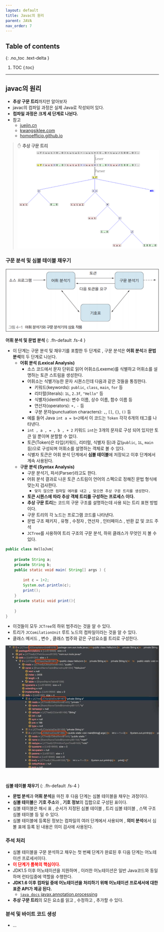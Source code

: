```yaml
---
layout: default
title: Javac의 원리
parent: JAVA
nav_order: 7
---
```

## Table of contents
{: .no_toc .text-delta }

1. TOC
{:toc}

---

## **javac의 원리**
- **추상 구문 트리**까지만 알아보자
- javac의 컴파일 과정은 실제 Java로 작성되어 있다.
- **컴파일 과정은 크게 세 단계로 나뉜다.**
- 참고
  - [juejin.cn](https://juejin.cn/post/6844904082084233223)
  - [kwangsiklee.com](http://www.kwangsiklee.com/2018/06/%EC%BB%B4%ED%8C%8C%EC%9D%BC%EB%9F%AC-%EA%B0%95%EC%9D%98-4-%EC%BB%B4%ED%8C%8C%EC%9D%BC%EB%9F%AC%EC%9D%98-%EC%96%B4%ED%9C%98%EB%B6%84%EC%84%9D/)
  - [homoefficio.github.io](https://homoefficio.github.io/2019/01/31/Back-to-the-Essence-Java-%EC%BB%B4%ED%8C%8C%EC%9D%BC%EC%97%90%EC%84%9C-%EC%8B%A4%ED%96%89%EA%B9%8C%EC%A7%80-1/)

> ✋  **추상 구문 트리**
> ![](../../assets/images/java/javac/4.png)


### **구문 분석 및 심볼 테이블 채우기**
![](../../assets/images/java/javac/3.png)

**어휘 분석 및 문법 분석**
{: .fh-default .fs-4 }

- 이 단계는 구문 분석 및 채우기를 포함한  두 단계로 , 구문 분석은 **어휘 분석**과 **문법 분석**의 두 단계로 나뉜다.
  - **어휘 분석 (Lexical Analysis)**
    - 소스 코드에서 문자 단위로 읽어 어휘소(Lexeme)를 식별하고 어휘소를 설명하는 토큰 스트림을 생성한다.
    - 어휘소는 식별가능한 문자 시퀀스인데 다음과 같은 것들을 통칭한다.
      - 키워드(keywords): `public`, `class`, `main`, `for` 등
      - 리터럴(literals): `1L`, `2.3f`, `"Hello"` 등
      - 식별자(identifiers): 변수 이름, 상수 이름, 함수 이름 등
      - 연산자(operators): `+,` `-` 등
      - 구분 문자(punctuation characters): `,`, `[]`, `{}`, `()` 등
    - 예를 들어 Java `int a = b+2`에서 이 코드는 `Token` 각각 6개의 태그를 나타낸다.
    - `int , a , = , b , + 2` 키워드 `int`는 3개의 문자로 구성 되어 있지만 토큰 일 뿐이며 분할할 수 없다.
    - 토큰(Token)은 타입(키워드, 리터럴, 식별자 등)과 값(`public`, `1L`, `main` 등)으로 구성되며 어휘소를 설명하는 객체로 볼 수 있다.
    - 식별자 토큰은 어휘 분석 단계에서 **심볼 테이블**에 저장되고 이후 단계에서 계속 사용된다.
  - **구문 분석 (Syntax Analysis)**
    - 구문 분석기, 파서(Parser)라고도 한다.
    - 어휘 분석 결과로 나온 토큰 스트림이 언어의 스펙으로 정해진 문법 형식에 맞는지 검사한다.
      - `맞지 않으면 컴파일 에러를 내고 , 맞으면 추상 구문 트리를 생성한다.`
    - **토큰 시퀀스에 따라 추상 객체 트리를 구성하는 프로세스 이다.**
    - **추상 구문 트리**는 코드의 구문 구조를 설명하는데 사용 되는 트리 표현 방법이다.
    - 구문 트리의 각 노드는 프로그램 코드를 나타낸다.
    - 문법 구조 패키지 , 유형 , 수정자 , 연산자 , 인터페이스 , 반환 값 및 코드 주석
    - `JCTree`를 사용하여 트리 구조의 구문 분석, 하위 클래스가 무엇인 지 볼 수 있다.

```java
public class HelloJvm{

    private String a;
    private String b;
    public static void main( String[] args ) {

        int c = 1+2;
        System.out.println(c);
        print();
    }
    private static void print(){

    }
}
```
- 이것들이 모두 `JCTree`의 하위 범주라는 것을 알 수 있다.
- 트리가 `JCComilationUnit` 루트 노드의 컴파일이라는 것을 알 수 있다.
- 클래스 메서드 , 변수 , 클래스 범주와 같은 구성요소를 트리로 구성한다.

![](../../assets/images/java/javac/2.png)

<br>

**심볼 테이블 채우기**
{: .fh-default .fs-4 }

- **문법 분석**과 **어휘 분석**을 마친 후 다음 단계는 심볼 테이블을 채우는 과정이다.
- **심볼 테이블**은 **기호 주소**와 , **기호 정보**의 집합으로 구성된 표이다.
- 심볼 테이블은 해시 표 , 순서가 지정된 심볼 테이블 , 트리 심볼 테이블 , 스택 구조 심볼 테이블 등 일 수 있다.
- 심볼 테이블에 등록된 정보는 컴파일의 여러 단계에서 사용되며 , **의미 분석**에서 심볼 표에 등록 된 내용은 의미 검사에 사용된다.

### **주석 처리**
- 심볼 테이블을 구문 분석하고 채우는 첫 번째 단계가 완료된 후 다음 단계는 어노테이션 프로세서이다.
- <span style="color:red; font-weight:bold">이 단계가 롬복의 핵심이다.</span>
- JDK1.5 이후 어노테이션을 지원하며 , 이러한 어노테이션은 일반 Java코드와 동일하며 런타임중에 역할을 수행한다.
- **JDK1.6 이후 컴파일 중에 어노테이션을 처리하기 위해 어노테이션 프로세서에 대한 표준 API가 제공 된다.**
  - [`java docs` javax.annotation.processing](https://docs.oracle.com/javase/8/docs/api/javax/annotation/processing/Processor.html)
- **추상 구문 트리**의 모든 요소를 읽고 , 수정하고 , 추가할 수 있다.
  
### **분석 및 바이트 코드 생성**
- ...
